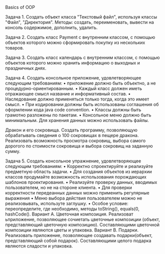 Basics of OOP

 Задача 1. Создать объект класса "Текстовый файл",  используя классы "Файл", "Директория". Методы: создать, переименовать, вывести на консоль содержимое, дополнить, удалить.
 
Задача 2. Создать класс Payment с внутренним классом, с помощью объектов которого можно сформировать покупку из нескольких товаров. 

Задача 3. Создать класс календарь с внутренним классом, с помощью объектов которого можно хранить информацию о выходных и праздничных днях.

Задача 4. Создать консольное приложение, удовлетворяющее следующим требованиям:
•	приложение должно быть объектно, а не процедурно-ориентированным.
•	Каждый класс должен иметь отражающее смысл название и информативный состав. 
•	Наследование должно применяться только тогда, когда это имеет смысл.
•	При кодировании должны быть использованы соглашения об оформлении кода java code convention.
•	Классы должны быть грамотно разложены по пакетам.
•	Консольное меню должно быть минимальным.
Для хранения данных можно использовать файлы.

Дракон и его сокровища. Создать программу, позволяющую обрабатывать сведения о 100 сокровищах в пещере дракона. Реализовать возможность просмотра сокровищ, выбора самого дорогого по стоимости сокровища и выбора сокровищ на заданную сумму.

Задача 5. Создать консольное упражнение, удовлетворяющее следующим требованиям:
•	Корректно спроектируйте и реализуйте предметную область задачи.
•	Для создания объектов из иерархии классов продумайте возможность использования порождающих шаблонов проектирования.
•	Реализуйте проверку данных, вводимых пользователем, но не на стороне клиента. 
•	Для проверки корректности передеанных данных можно применить регулярные выражения
•	Меню выбора действия пользователем можно не реализовывать, используте заглушку.
•	Особое условие: переопределите, где необходимо, методы toString(), equals(0, hashCode().
Вариант А. Цветочная композиция. Реализоват ьприложение, позволяющее сочиетать цветочные композиции (объект, представляющий цветочную композицию). Составляющими цветочной композиции являются цветы и упаковка.
Вариант В. Подарки. Реализовать приложение, позволяющее создавать подарки(объект, представляющий собой подарок). Составляющими целого подарка являются сладости и упаковка.


